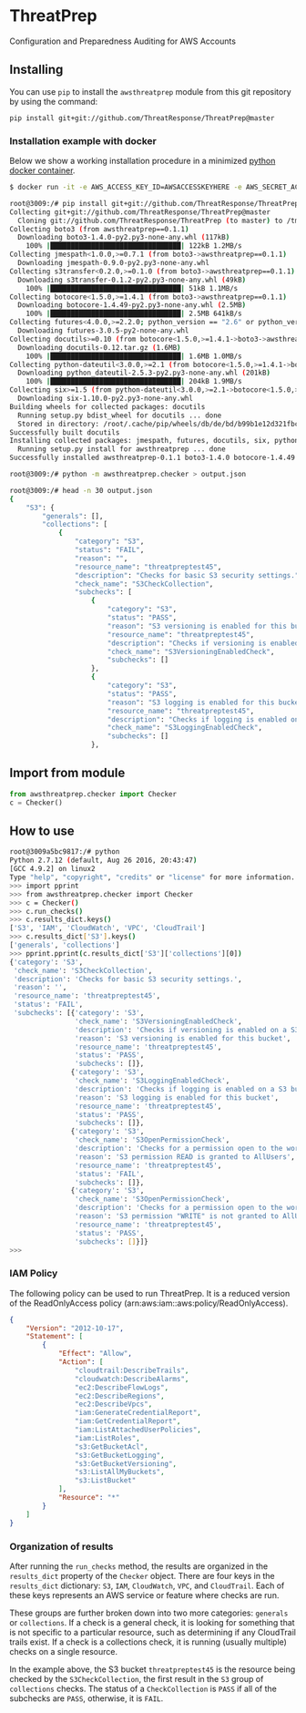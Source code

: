 # ThreatPrep
Configuration and Preparedness Auditing for AWS Accounts

## Installing
You can use `pip` to install the `awsthreatprep` module from this git repository by using the command:

```
pip install git+git://github.com/ThreatResponse/ThreatPrep@master
```

### Installation example with docker
Below we show a working installation procedure in a minimized [python docker container](https://hub.docker.com/_/python/).

```sh
$ docker run -it -e AWS_ACCESS_KEY_ID=AWSACCESSKEYHERE -e AWS_SECRET_ACCESS_KEY=AWSSECRETACCESSKEYHERE python:2 bash

root@3009:/# pip install git+git://github.com/ThreatResponse/ThreatPrep@master
Collecting git+git://github.com/ThreatResponse/ThreatPrep@master
  Cloning git://github.com/ThreatResponse/ThreatPrep (to master) to /tmp/pip-qwKkjA-build
Collecting boto3 (from awsthreatprep==0.1.1)
  Downloading boto3-1.4.0-py2.py3-none-any.whl (117kB)
    100% |████████████████████████████████| 122kB 1.2MB/s
Collecting jmespath<1.0.0,>=0.7.1 (from boto3->awsthreatprep==0.1.1)
  Downloading jmespath-0.9.0-py2.py3-none-any.whl
Collecting s3transfer<0.2.0,>=0.1.0 (from boto3->awsthreatprep==0.1.1)
  Downloading s3transfer-0.1.2-py2.py3-none-any.whl (49kB)
    100% |████████████████████████████████| 51kB 1.1MB/s
Collecting botocore<1.5.0,>=1.4.1 (from boto3->awsthreatprep==0.1.1)
  Downloading botocore-1.4.49-py2.py3-none-any.whl (2.5MB)
    100% |████████████████████████████████| 2.5MB 641kB/s
Collecting futures<4.0.0,>=2.2.0; python_version == "2.6" or python_version == "2.7" (from s3transfer<0.2.0,>=0.1.0->boto3->awsthreatprep==0.1.1)
  Downloading futures-3.0.5-py2-none-any.whl
Collecting docutils>=0.10 (from botocore<1.5.0,>=1.4.1->boto3->awsthreatprep==0.1.1)
  Downloading docutils-0.12.tar.gz (1.6MB)
    100% |████████████████████████████████| 1.6MB 1.0MB/s
Collecting python-dateutil<3.0.0,>=2.1 (from botocore<1.5.0,>=1.4.1->boto3->awsthreatprep==0.1.1)
  Downloading python_dateutil-2.5.3-py2.py3-none-any.whl (201kB)
    100% |████████████████████████████████| 204kB 1.9MB/s
Collecting six>=1.5 (from python-dateutil<3.0.0,>=2.1->botocore<1.5.0,>=1.4.1->boto3->awsthreatprep==0.1.1)
  Downloading six-1.10.0-py2.py3-none-any.whl
Building wheels for collected packages: docutils
  Running setup.py bdist_wheel for docutils ... done
  Stored in directory: /root/.cache/pip/wheels/db/de/bd/b99b1e12d321fbc950766c58894c6576b1a73ae3131b29a151
Successfully built docutils
Installing collected packages: jmespath, futures, docutils, six, python-dateutil, botocore, s3transfer, boto3, awsthreatprep
  Running setup.py install for awsthreatprep ... done
Successfully installed awsthreatprep-0.1.1 boto3-1.4.0 botocore-1.4.49 docutils-0.12 futures-3.0.5 jmespath-0.9.0 python-dateutil-2.5.3 s3transfer-0.1.2 six-1.10.0

root@3009:/# python -m awsthreatprep.checker > output.json

root@3009:/# head -n 30 output.json
{
    "S3": {
        "generals": [],
        "collections": [
            {
                "category": "S3",
                "status": "FAIL",
                "reason": "",
                "resource_name": "threatpreptest45",
                "description": "Checks for basic S3 security settings.",
                "check_name": "S3CheckCollection",
                "subchecks": [
                    {
                        "category": "S3",
                        "status": "PASS",
                        "reason": "S3 versioning is enabled for this bucket",
                        "resource_name": "threatpreptest45",
                        "description": "Checks if versioning is enabled on a S3 bucket.",
                        "check_name": "S3VersioningEnabledCheck",
                        "subchecks": []
                    },
                    {
                        "category": "S3",
                        "status": "PASS",
                        "reason": "S3 logging is enabled for this bucket",
                        "resource_name": "threatpreptest45",
                        "description": "Checks if logging is enabled on a S3 bucket.",
                        "check_name": "S3LoggingEnabledCheck",
                        "subchecks": []
                    },

```

## Import from module

```python
from awsthreatprep.checker import Checker
c = Checker()
```


## How to use

```sh
root@3009a5bc9817:/# python
Python 2.7.12 (default, Aug 26 2016, 20:43:47)
[GCC 4.9.2] on linux2
Type "help", "copyright", "credits" or "license" for more information.
>>> import pprint
>>> from awsthreatprep.checker import Checker
>>> c = Checker()
>>> c.run_checks()
>>> c.results_dict.keys()
['S3', 'IAM', 'CloudWatch', 'VPC', 'CloudTrail']
>>> c.results_dict['S3'].keys()
['generals', 'collections']
>>> pprint.pprint(c.results_dict['S3']['collections'][0])
{'category': 'S3',
 'check_name': 'S3CheckCollection',
 'description': 'Checks for basic S3 security settings.',
 'reason': '',
 'resource_name': 'threatpreptest45',
 'status': 'FAIL',
 'subchecks': [{'category': 'S3',
                'check_name': 'S3VersioningEnabledCheck',
                'description': 'Checks if versioning is enabled on a S3 bucket.',
                'reason': 'S3 versioning is enabled for this bucket',
                'resource_name': 'threatpreptest45',
                'status': 'PASS',
                'subchecks': []},
               {'category': 'S3',
                'check_name': 'S3LoggingEnabledCheck',
                'description': 'Checks if logging is enabled on a S3 bucket.',
                'reason': 'S3 logging is enabled for this bucket',
                'resource_name': 'threatpreptest45',
                'status': 'PASS',
                'subchecks': []},
               {'category': 'S3',
                'check_name': 'S3OpenPermissionCheck',
                'description': 'Checks for a permission open to the world on a S3 bucket.',
                'reason': 'S3 permission READ is granted to AllUsers',
                'resource_name': 'threatpreptest45',
                'status': 'FAIL',
                'subchecks': []},
               {'category': 'S3',
                'check_name': 'S3OpenPermissionCheck',
                'description': 'Checks for a permission open to the world on a S3 bucket.',
                'reason': 'S3 permission "WRITE" is not granted to AllUsers',
                'resource_name': 'threatpreptest45',
                'status': 'PASS',
                'subchecks': []}]}
>>>
```
### IAM Policy

The following policy can be used to run ThreatPrep. It is a reduced version of the ReadOnlyAccess policy (arn:aws:iam::aws:policy/ReadOnlyAccess).

```json
{
    "Version": "2012-10-17",
    "Statement": [
        {
            "Effect": "Allow",
            "Action": [
                "cloudtrail:DescribeTrails",
                "cloudwatch:DescribeAlarms",
                "ec2:DescribeFlowLogs",
                "ec2:DescribeRegions",
                "ec2:DescribeVpcs",
                "iam:GenerateCredentialReport",
                "iam:GetCredentialReport",
                "iam:ListAttachedUserPolicies",
                "iam:ListRoles",
                "s3:GetBucketAcl",
                "s3:GetBucketLogging",
                "s3:GetBucketVersioning",
                "s3:ListAllMyBuckets",
                "s3:ListBucket"
            ],
            "Resource": "*"
        }
    ]
}
```


### Organization of results

After running the `run_checks` method, the results are organized in the `results_dict` property of the `Checker`
object. There are four keys in the `results_dict` dictionary: `S3`, `IAM`, `CloudWatch`, `VPC`, and `CloudTrail`. Each
of these keys represents an AWS service or feature where checks are run.

These groups are further broken down into two more categories: `generals` or `collections`. If a check is a general
check, it is looking for something that is not specific to a particular resource, such as determining if any CloudTrail
trails exist. If a check is a collections check, it is running (usually multiple) checks on a single resource.

In the example above, the S3 bucket `threatpreptest45` is the resource being checked by the `S3CheckCollection`, the
first result in the `S3` group of `collections` checks. The status of a `CheckCollection` is `PASS` if all of the
subchecks are `PASS`, otherwise, it is `FAIL`.

